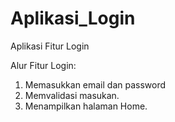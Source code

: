 # Aplikasi_Login
Aplikasi Fitur Login

Alur Fitur Login:
1. Memasukkan email dan password
2. Memvalidasi masukan.
3. Menampilkan halaman Home.

